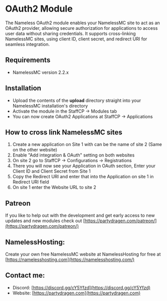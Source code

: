 # OAuth2 Module
The Nameless OAuth2 module enables your NamelessMC site to act as an OAuth2 provider, allowing secure authorization for applications to access user data without sharing credentials. It supports cross-linking NamelessMC sites, using client ID, client secret, and redirect URI for seamless integration.

## Requirements
- NamelessMC version 2.2.x

## Installation
- Upload the contents of the **upload** directory straight into your NamelessMC installation's directory
- Activate the module in the StaffCP -> Modules tab
- You can now create OAuth2 Applications at StaffCP -> Applications

## How to cross link NamelessMC sites
1. Create a new application on Site 1 with can be the name of site 2 (Same on the other website)
2. Enable "Add integration & OAuth" setting on both websites
3. On site 2 go to StaffCP -> Configurations -> Registrations
4. There you will now see your Application in OAuth section, Enter your Client ID and Client Secret from Site 1
5. Copy the Redirect URI and enter that into the Application on site 1 in Redirect URI field
6. On site 1 enter the Website URL to site 2

## Patreon
If you like to help out with the development and get early access to new updates and new modules check out [https://partydragen.com/patreon/](https://partydragen.com/patreon/)

## NamelessHosting:
Create your own free NamelessMC website at NamelessHosting for free at [https://namelesshosting.com](https://namelesshosting.com/)

## Contact me:
- Discord: [https://discord.gg/cY5Yfzd](https://discord.gg/cY5Yfzd)
- Website: [https://partydragen.com](https://partydragen.com)
